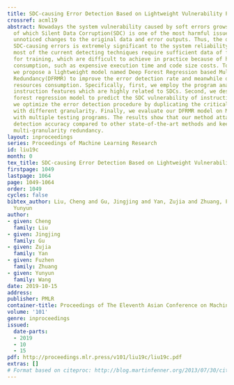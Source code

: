 ```yaml
---
title: SDC-causing Error Detection Based on Lightweight Vulnerability Prediction
crossref: acml19
abstract: Nowadays the system vulnerability caused by soft errors grows exponentially,
  of which Silent Data Corruption(SDC) is one of the most harmful issues due to introducing
  unnoticed changes to the original data and error outputs. Thus, the detection of
  SDC-causing errors is extremely significant to the system reliability. However,
  most of the current detecting techniques require sufficient data of fault injections
  for training, which are difficult to achieve in practice because of high resources
  consumption, such as expensive execution time and code size costs. To this end,
  we propose a lightweight model named Deep Forest Regression based Multi-granularity
  Redundancy(DFRMR) to improve the error detection rate and meanwhile decrease the
  resources consumption. Specifically, first, we employ the program analysis to extract
  instruction features which are highly related to SDCs. Second, we design the deep
  forest regression model to predict the SDC vulnerability of instructions. Third,
  we optimize the error detection procedure by duplicating the critical instructions
  with different granularity. Finally, we evaluate our DFRMR model on Mibench benchmarks
  with multiple testing programs. The results show that our method attains better
  detection accuracy compared to other state-of-the-art methods and keeps the low
  multi-granularity redundancy.
layout: inproceedings
series: Proceedings of Machine Learning Research
id: liu19c
month: 0
tex_title: SDC-causing Error Detection Based on Lightweight Vulnerability Prediction
firstpage: 1049
lastpage: 1064
page: 1049-1064
order: 1049
cycles: false
bibtex_author: Liu, Cheng and Gu, Jingjing and Yan, Zujia and Zhuang, Fuzhen and Wang,
  Yunyun
author:
- given: Cheng
  family: Liu
- given: Jingjing
  family: Gu
- given: Zujia
  family: Yan
- given: Fuzhen
  family: Zhuang
- given: Yunyun
  family: Wang
date: 2019-10-15
address: 
publisher: PMLR
container-title: Proceedings of The Eleventh Asian Conference on Machine Learning
volume: '101'
genre: inproceedings
issued:
  date-parts:
  - 2019
  - 10
  - 15
pdf: http://proceedings.mlr.press/v101/liu19c/liu19c.pdf
extras: []
# Format based on citeproc: http://blog.martinfenner.org/2013/07/30/citeproc-yaml-for-bibliographies/
---
```

